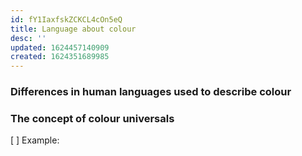 ```yaml
---
id: fY1IaxfskZCKCL4cOn5eQ
title: Language about colour
desc: ''
updated: 1624457140909
created: 1624351689985
---
```


### Differences in human languages used to describe colour

### The concept of colour universals
[ ] Example: 
